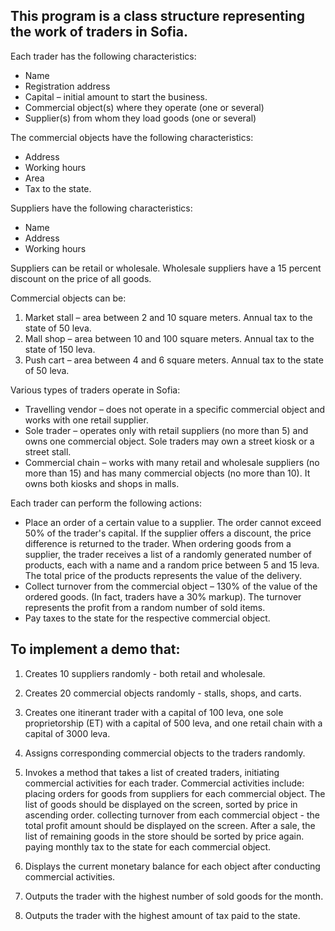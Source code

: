 ## This program is a class structure representing the work of traders in Sofia.

Each trader has the following characteristics:

- Name
- Registration address
- Capital – initial amount to start the business.
- Commercial object(s) where they operate (one or several)
- Supplier(s) from whom they load goods (one or several)

The commercial objects have the following characteristics:

- Address
- Working hours
- Area
- Tax to the state.

Suppliers have the following characteristics:

- Name
- Address
- Working hours

Suppliers can be retail or wholesale. Wholesale suppliers have a 15 percent discount on the price of all goods.

Commercial objects can be:

1. Market stall – area between 2 and 10 square meters. Annual tax to the state of 50 leva.
2. Mall shop – area between 10 and 100 square meters. Annual tax to the state of 150 leva.
3. Push cart – area between 4 and 6 square meters. Annual tax to the state of 50 leva.

Various types of traders operate in Sofia:

- Travelling vendor – does not operate in a specific commercial object and works with one retail supplier.
- Sole trader – operates only with retail suppliers (no more than 5) and owns one commercial object. Sole traders may own a street kiosk or a street stall.
- Commercial chain – works with many retail and wholesale suppliers (no more than 15) and has many commercial objects (no more than 10). It owns both kiosks and shops in malls.

Each trader can perform the following actions:

- Place an order of a certain value to a supplier. The order cannot exceed 50% of the trader's capital. If the supplier offers a discount, the price difference is returned to the trader. When ordering goods from a supplier, the trader receives a list of a randomly generated number of products, each with a name and a random price between 5 and 15 leva. The total price of the products represents the value of the delivery.
- Collect turnover from the commercial object – 130% of the value of the ordered goods. (In fact, traders have a 30% markup). The turnover represents the profit from a random number of sold items.
- Pay taxes to the state for the respective commercial object.

## To implement a demo that: 

 1. Creates 10 suppliers randomly - both retail and wholesale.
  
2. Creates 20 commercial objects randomly - stalls, shops, and carts.

3. Creates one itinerant trader with a capital of 100 leva, one sole proprietorship (ET) with a capital of 500 leva, and one retail chain with a capital of 3000 leva.

4. Assigns corresponding commercial objects to the traders randomly.

5. Invokes a method that takes a list of created traders, initiating commercial activities for each trader. Commercial activities include:
placing orders for goods from suppliers for each commercial object. The list of goods should be displayed on the screen, sorted by price in ascending order.
collecting turnover from each commercial object - the total profit amount should be displayed on the screen. After a sale, the list of remaining goods in the store should be sorted by price again.
paying monthly tax to the state for each commercial object.

6. Displays the current monetary balance for each object after conducting commercial activities.

7. Outputs the trader with the highest number of sold goods for the month.


8. Outputs the trader with the highest amount of tax paid to the state.